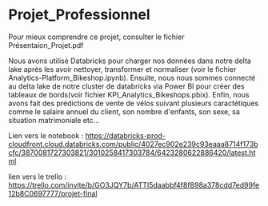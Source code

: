 # Projet_Professionnel

Pour mieux comprendre ce projet, consulter le fichier Présentaion_Projet.pdf

Nous avons utilisé Databricks pour charger nos données dans notre delta lake après les avoir nettoyer, transformer et normaliser (voir le fichier Analytics-Platform_Bikeshop.ipynb). Ensuite, nous nous sommes connecté au delta lake de notre cluster de databricks via Power BI pour créer des tableaux de bords(voir fichier KPI_Analytics_Bikeshops.pbix). Enfin, nous avons fait des prédictions de vente de vélos suivant plusieurs caractétiques comme le salaire annuel du client, son nombre d'enfants, son sexe, sa situation matrimoniale etc...

Lien vers le notebook : 
https://databricks-prod-cloudfront.cloud.databricks.com/public/4027ec902e239c93eaaa8714f173bcfc/3870081727303821/3010258417303784/6423280622886420/latest.html

lien vers le trello : https://trello.com/invite/b/GO3JQY7b/ATTI5daabbf4f8f898a378cdd7ed99fe12b8C0697777/projet-final
